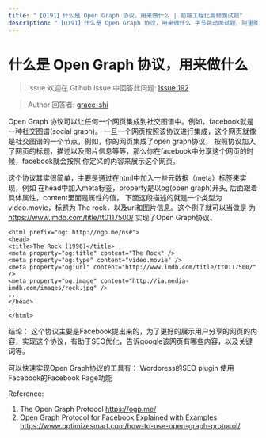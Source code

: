 ```yaml
---
title: "【Q191】什么是 Open Graph 协议，用来做什么 | 前端工程化高频面试题"
description: "【Q191】什么是 Open Graph 协议，用来做什么 字节跳动面试题、阿里腾讯面试题、美团小米面试题。"
---
```


# 什么是 Open Graph 协议，用来做什么

> Issue
> 欢迎在 Gtihub Issue 中回答此问题: [Issue 192](https://github.com/shfshanyue/Daily-Question/issues/192)

> Author
> 回答者: [grace-shi](https://github.com/grace-shi)

Open Graph 协议可以让任何一个网页集成到社交图谱中。例如，facebook就是一种社交图谱(social graph)。
一旦一个网页按照该协议进行集成，这个网页就像是社交图谱的一个节点，例如，你的网页集成了open graph协议，
按照协议加入了网页的标题，描述以及图片信息等等，那么你在facebook中分享这个网页的时候，facebook就会按照
你定义的内容来展示这个网页。

这个协议其实很简单，主要是通过在html中加入一些元数据（meta）标签来实现，例如
在head中加入meta标签，property是以og(open graph)开头, 后面跟着具体属性，content里面是属性的值，
下面这段描述的就是一个类型为 video.movie，标题为 The rock，以及url和图片信息。这个例子就可以当做是
为 https://www.imdb.com/title/tt0117500/ 实现了Open Graph协议、

```
<html prefix="og: http://ogp.me/ns#">
<head>
<title>The Rock (1996)</title>
<meta property="og:title" content="The Rock" />
<meta property="og:type" content="video.movie" />
<meta property="og:url" content="http://www.imdb.com/title/tt0117500/" />
<meta property="og:image" content="http://ia.media-imdb.com/images/rock.jpg" />
...
</head>
...
</html>
```

结论：
这个协议主要是Facebook提出来的，为了更好的展示用户分享的网页的内容，实现这个协议，有助于SEO优化，告诉google该网页有哪些内容，以及关键词等。

可以快速实现Open Graph协议的工具有：
Wordpress的SEO plugin
使用Facebook的Facebook Page功能

Reference:

1. The Open Graph Protocol https://ogp.me/
2. Open Graph Protocol for Facebook Explained with Examples https://www.optimizesmart.com/how-to-use-open-graph-protocol/
